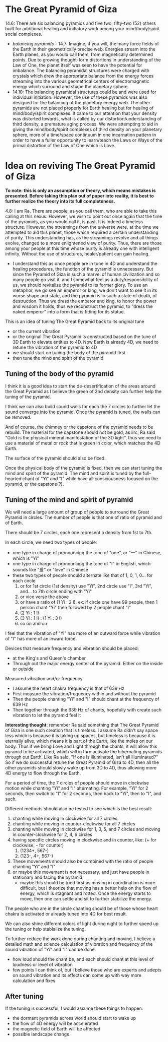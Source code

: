 # The Great Pyramid of Giza
14.6: There are six balancing pyramids and five two, fifty-two (52) others built for additional healing and initiatory work among your mind/body/spirit social complexes.
- *balancing pyramids* - 14.7: Imagine, if you will, the many force fields of the Earth in their geometrically precise web. Energies stream into the Earth planes, as you would call them, from magnetically determined points. Due to growing thought-form distortions in understanding of the Law of One, the planet itself was seen to have the potential for imbalance. The balancing pyramidal structures were charged with crystals which drew the appropriate balance from the energy forces streaming into the various geometrical centers of electromagnetic energy which surround and shape the planetary sphere.
- 14.10: The balancing pyramidal structures could be and were used for individual initiation. However, the use of these pyramids was also designed for the balancing of the planetary energy web. The other pyramids are not placed properly for Earth healing but for healing of mind/body/spirit complexes. It came to our attention that your density was distorted towards, what is called by our distortion/understanding of third density, a premature aging process. We were attempting to aid in giving the mind/body/spirit complexes of third density on your planetary sphere, more of a time/space continuum in one incarnation pattern in order to have a fuller opportunity to learn/teach the Laws or Ways of the primal distortion of the Law of One which is Love.
# Idea on reviving The Great Pyramid of Giza
**To note: this is only an assumption or theory, which means mistakes is presented. Before taking this plan out of paper into reality, it is best to further realize the theory into its full completeness.**

4.8: I am Ra. There are people, as you call them, who are able to take this calling at this nexus. However, we wish to point out once again that the time of the pyramids, as you would call it, is past. It is indeed a timeless structure. However, the streamings from the universe were, at the time we attempted to aid this planet, those which required a certain understanding of purity. This understanding has, as the streamings revolve and all things evolve, changed to a more enlightened view of purity. Thus, there are those among your people at this time whose purity is already one with intelligent infinity. Without the use of structures, healer/patient can gain healing.
- I understand this as once people are in tune in 4D and understand the healing procedures, the function of the pyramid is unnecessary. But since the Pyramid of Giza is such a marvel of human civilization and so many people go visit it, and I somewhat feel as a duty/responsibility of us, we should revitalize the pyramid to its former glory. To use an metaphor, we go see an emperor or king, we don't want to see it in its worse shape and state, and the pyramid is in such a state of death, of destruction. Thus we dress the emperor and king, to honor the power and wisdom it holds, thus we reconstruct the pyramid, to "dress the naked emperor" into a form that is fitting for its statue.

This is an idea of tuning The Great Pyramid back to its original tune 
- or the current vibration
- or the original The Great Pyramid is constructed based on the tune of 3D Earth to elevate entities to 4D. Now Earth is already 4D, we need to retune the vibration of the pyramid to 4D 
- we should start on tuning the body of the pyramid first
- then tune the mind and spirit of the pyramid
## Tuning of the body of the pyramid
I think it is a good idea to start the de-desertification of the areas around the Great Pyramid as I believe the green of 2nd density can further help the tuning of the pyramid.

I think we can also build sound walls for each the 7 circles to further let the sound converge into the pyramid. Once the pyramid is tuned, the walls can be removed.

And of course, the chimney or the capstone of the pyramid needs to be rebuild. The material for the capstone should not be gold, as iirc, Ra said "Gold is the physical mineral manifestation of the 3D light", thus we need to use a material of metal or rock that is green in color, which matches the 4D Earth.

The surface of the pyramid should also be fixed.

Once the physical body of the pyramid is fixed, then we can start tuning the mind and spirit of the pyramid. The mind and spirit is tuned by the full-hearted chant of "Yi" and "I" while have all consciousness focused on the pyramid, or the capstone(?).
## Tuning of the mind and spirit of pyramid
We will need a large amount of group of people to surround the Great Pyramid in circles. The number of people is that one of ratio of pyramid and of Earth.

There should be 7 circles, each one represent a density from 1st to 7th.

In each circle, we need two types of people:
- one type in charge of pronouncing the tone of "one", or "一" in Chinese, which is "Yi"
- one type in charge of pronouncing the tone of "I" in English, which sounds like "爱" or "love" in Chinese
- these two types of people should alternate like that of 1, 0, 1, 0... for each circle
	1. or for 1st circle (1st density) use "Yi", 2nd circle use "I", 3rd "Yi", and... to 7th circle ending with "Yi"
	2. or vice verse the above
	3. or have a ratio of (1 Yi : 2 I), ex: if circle one have 99 people, then 1 person chant "Yi" then followed by 2 people chant "I"
	4. (2 Yi : 1 I)
	5. (3 Yi : 1 I) : (1 Yi : 3 I)
	6. so on and on

I feel that the vibration of "Yi" has more of an outward force while vibration of "I" has more of an inward force.

Devices that measure frequency and vibration should be placed:
- at the King's and Queen's chamber
- Through out the major energy center of the pyramid. Either on the inside or outside

Measured vibration and/or frequency:
- I assume the heart chakra frequency is that of 639 Hz
- First measure the vibration/frequency within and without the pyramid
- Then the people chanting "Yi" and "I" should chant at the frequency of 639 Hz
- Then together through the 639 Hz of chants, hopefully with create such vibration to let the pyramid feel it

**Interesting thought**: remember Ra said something that The Great Pyramid of Giza is one such creation that is timeless. I assume Ra didn't say space less which is because it is taking up spaces, but timeless is because it is eternally alive, which means it is part of the Earth, like the moles on our body. Thus if we bring Love and Light through the chants, it will allow this pyramid to be activated, which will in turn activate the hibernating pyramids through out Earth. Like Ra said, "If one is illuminated, isn't all illuminated?" So if we do successful retune the Great Pyramid of Giza to 4D, then all the other pyramids should slowly wake up from 3D to 4D, thus allowing more 4D energy to flow through the Earth.

For a period of time, the 7 circles of people should move in clockwise motion while chanting "Yi" and "I" alternating. For example, "Yi" for 2 seconds, then switch to "I" for 2 seconds, then back to "Yi", then to "I", and such.

Different methods should also be tested to see which is the best result:
1. chanting while moving in clockwise for all 7 circles
2. chanting while moving in counter-clockwise for all 7 circles
3. chanting while moving in clockwise for 1, 3, 5, and 7 circles and moving in counter-clockwise for 2, 4, 6 circles
4. having specific circles moving in clockwise and in counter, like: (+ for clockwise, - for counter)
	1. (1234+, 567-)
	2. (123-, 4+, 567-)
5. These movements should also be combined with the ratio of people chanting "Yi" and "I"
6. or maybe this movement is not necessary, and just have people in stationary and facing the pyramid
	- maybe this should be tried first as moving in coordination is more difficult, but I theorize that moving has a better help on the flow of energy, which is stagnant and rotted. Once the energy starts to move, then one can settle and sit to further stabilize the energy.

The people who are in the circle chanting should be of those whose heart chakra is activated or already tuned into 4D for best result.

We can also shine different colors of light during night to further speed up the tuning or help stablalize the tuning.

To further reduce the work done during chanting and moving, I believe a detailed math and science calculation of vibration and frequency of the sound vibration of "Yi" and "I" can be done.
- how loud should the chant be, and each should chant at this level of loudness or level of vibration
- few points I can think of, but I believe those who are experts and adepts on sound vibration and its effects can come up with way more calculation and fixes
## After tuning
If the tuning is successful, I would assume these things to happen:
- the dormant pyramids across world should start to wake up
- the flow of 4D energy will be accelerated 
- the magnetic field of Earth will be affected
- possible landscape change 